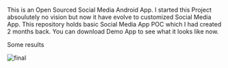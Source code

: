 This is an Open Sourced Social Media Android App. I started this Project absoulutely no vision 
but now it have evolve to customized Social Media App. This repository holds basic Social Media App POC which I had created 2 months back. 
You can download Demo App to see what it looks like now.


Some results




![final](https://user-images.githubusercontent.com/115468769/203023241-0b2f4ef0-bd73-45fa-aa26-a64dc4c4b7cd.jpg)
